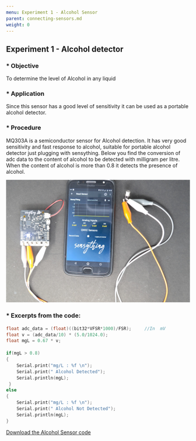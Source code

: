 ```yaml
---
menu: Experiment 1 - Alcohol Sensor
parent: connecting-sensors.md
weight: 0
---
```

## Experiment 1 - Alcohol detector

### * Objective
To determine the level of Alcohol in any liquid

### * Application
Since this sensor has a good level of sensitivity it can be used as a portable alcohol detector.

### * Procedure
MQ303A is a semiconductor sensor for Alcohol detection. It has very good sensitivity and fast response to alcohol, suitable for portable alcohol detector just plugging with sensything. Below you find the conversion of adc data to the content of alcohol to be detected with milligram per litre. When the content of alcohol is more than 0.8 it detects the presence of alcohol.

![Alcohol Sensor](images/alcohol-sensor.jpg)

### * Excerpts from the code:

```c
float adc_data = (float)((bit32*VFSR*1000)/FSR);     //In  mV
float v = (adc_data/10) * (5.0/1024.0);
float mgL = 0.67 * v;

if(mgL > 0.8)
{   
	Serial.print("mg/L : %f \n");
	Serial.print(" Alcohol Detected");
	Serial.println(mgL);
 }
else
{    
	Serial.print("mg/L : %f \n");
	Serial.print(" Alcohol Not Detected");
	Serial.println(mgL);
}  
```

[Download the Alcohol Sensor code](https://github.com/Protocentral/protocentral_sensything/tree/master/software/Sensything_Arduino/experiments/Analog_Sensors/examples/sensyThing_mq303A)

